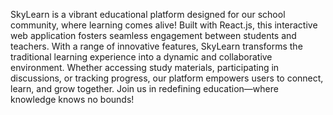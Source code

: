 SkyLearn is a vibrant educational platform designed for our school community, where learning comes alive! Built with React.js, this interactive web application fosters seamless engagement between students and teachers. With a range of innovative features, SkyLearn transforms the traditional learning experience into a dynamic and collaborative environment. Whether accessing study materials, participating in discussions, or tracking progress, our platform empowers users to connect, learn, and grow together. Join us in redefining education—where knowledge knows no bounds!
